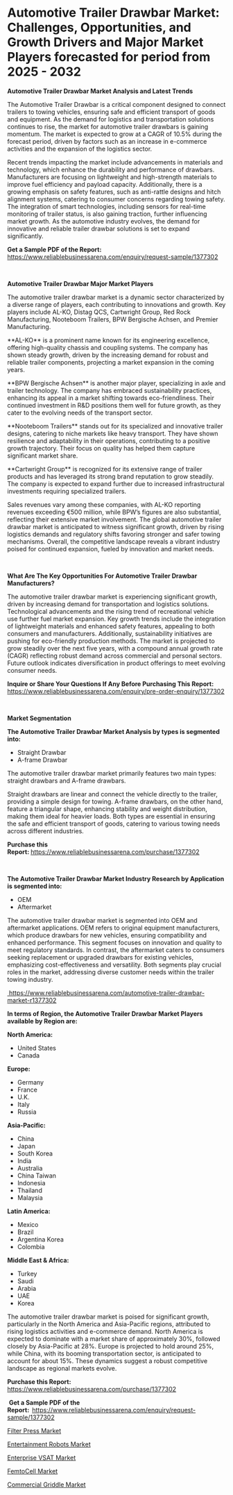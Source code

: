 <p><h1>Automotive Trailer Drawbar Market: Challenges, Opportunities, and Growth Drivers and Major Market Players forecasted for period from 2025 - 2032</h1></p><p><strong>Automotive Trailer Drawbar Market Analysis and Latest Trends</strong></p>
<p><p>The Automotive Trailer Drawbar is a critical component designed to connect trailers to towing vehicles, ensuring safe and efficient transport of goods and equipment. As the demand for logistics and transportation solutions continues to rise, the market for automotive trailer drawbars is gaining momentum. The market is expected to grow at a CAGR of 10.5% during the forecast period, driven by factors such as an increase in e-commerce activities and the expansion of the logistics sector. </p><p>Recent trends impacting the market include advancements in materials and technology, which enhance the durability and performance of drawbars. Manufacturers are focusing on lightweight and high-strength materials to improve fuel efficiency and payload capacity. Additionally, there is a growing emphasis on safety features, such as anti-rattle designs and hitch alignment systems, catering to consumer concerns regarding towing safety. The integration of smart technologies, including sensors for real-time monitoring of trailer status, is also gaining traction, further influencing market growth. As the automotive industry evolves, the demand for innovative and reliable trailer drawbar solutions is set to expand significantly.</p></p>
<p><strong>Get a Sample PDF of the Report:&nbsp;</strong> <a href="https://www.reliablebusinessarena.com/enquiry/request-sample/1377302?utm_campaign=3569&utm_medium=2&utm_source=Github&utm_content=ia&utm_term=28032025&utm_id=automotive-trailer-drawbar">https://www.reliablebusinessarena.com/enquiry/request-sample/1377302</a></p>
<p>&nbsp;</p>
<p><strong>Automotive Trailer Drawbar Major Market Players</strong></p>
<p><p>The automotive trailer drawbar market is a dynamic sector characterized by a diverse range of players, each contributing to innovations and growth. Key players include AL-KO, Distag QCS, Cartwright Group, Red Rock Manufacturing, Nooteboom Trailers, BPW Bergische Achsen, and Premier Manufacturing.</p><p>**AL-KO** is a prominent name known for its engineering excellence, offering high-quality chassis and coupling systems. The company has shown steady growth, driven by the increasing demand for robust and reliable trailer components, projecting a market expansion in the coming years.</p><p>**BPW Bergische Achsen** is another major player, specializing in axle and trailer technology. The company has embraced sustainability practices, enhancing its appeal in a market shifting towards eco-friendliness. Their continued investment in R&D positions them well for future growth, as they cater to the evolving needs of the transport sector.</p><p>**Nooteboom Trailers** stands out for its specialized and innovative trailer designs, catering to niche markets like heavy transport. They have shown resilience and adaptability in their operations, contributing to a positive growth trajectory. Their focus on quality has helped them capture significant market share.</p><p>**Cartwright Group** is recognized for its extensive range of trailer products and has leveraged its strong brand reputation to grow steadily. The company is expected to expand further due to increased infrastructural investments requiring specialized trailers.</p><p>Sales revenues vary among these companies, with AL-KO reporting revenues exceeding €500 million, while BPW’s figures are also substantial, reflecting their extensive market involvement. The global automotive trailer drawbar market is anticipated to witness significant growth, driven by rising logistics demands and regulatory shifts favoring stronger and safer towing mechanisms. Overall, the competitive landscape reveals a vibrant industry poised for continued expansion, fueled by innovation and market needs.</p></p>
<p>&nbsp;</p>
<p><strong>What Are The Key Opportunities For Automotive Trailer Drawbar Manufacturers?</strong></p>
<p><p>The automotive trailer drawbar market is experiencing significant growth, driven by increasing demand for transportation and logistics solutions. Technological advancements and the rising trend of recreational vehicle use further fuel market expansion. Key growth trends include the integration of lightweight materials and enhanced safety features, appealing to both consumers and manufacturers. Additionally, sustainability initiatives are pushing for eco-friendly production methods. The market is projected to grow steadily over the next five years, with a compound annual growth rate (CAGR) reflecting robust demand across commercial and personal sectors. Future outlook indicates diversification in product offerings to meet evolving consumer needs.</p></p>
<p><strong>Inquire or Share Your Questions If Any Before Purchasing This Report:</strong> <a href="https://www.reliablebusinessarena.com/enquiry/pre-order-enquiry/1377302?utm_campaign=3569&utm_medium=2&utm_source=Github&utm_content=ia&utm_term=28032025&utm_id=automotive-trailer-drawbar">https://www.reliablebusinessarena.com/enquiry/pre-order-enquiry/1377302</a></p>
<p>&nbsp;</p>
<p><strong>Market Segmentation</strong></p>
<p><strong>The Automotive Trailer Drawbar Market Analysis by types is segmented into:</strong></p>
<p><ul><li>Straight Drawbar</li><li>A-frame Drawbar</li></ul></p>
<p><p>The automotive trailer drawbar market primarily features two main types: straight drawbars and A-frame drawbars. </p><p>Straight drawbars are linear and connect the vehicle directly to the trailer, providing a simple design for towing. A-frame drawbars, on the other hand, feature a triangular shape, enhancing stability and weight distribution, making them ideal for heavier loads. Both types are essential in ensuring the safe and efficient transport of goods, catering to various towing needs across different industries.</p></p>
<p><strong>Purchase this Report:&nbsp;</strong><a href="https://www.reliablebusinessarena.com/purchase/1377302?utm_campaign=3569&utm_medium=2&utm_source=Github&utm_content=ia&utm_term=28032025&utm_id=automotive-trailer-drawbar">https://www.reliablebusinessarena.com/purchase/1377302</a></p>
<p>&nbsp;</p>
<p><strong>The Automotive Trailer Drawbar Market Industry Research by Application is segmented into:</strong></p>
<p><ul><li>OEM</li><li>Aftermarket</li></ul></p>
<p><p>The automotive trailer drawbar market is segmented into OEM and aftermarket applications. OEM refers to original equipment manufacturers, which produce drawbars for new vehicles, ensuring compatibility and enhanced performance. This segment focuses on innovation and quality to meet regulatory standards. In contrast, the aftermarket caters to consumers seeking replacement or upgraded drawbars for existing vehicles, emphasizing cost-effectiveness and versatility. Both segments play crucial roles in the market, addressing diverse customer needs within the trailer towing industry.</p></p>
<p><a href="https://www.reliablebusinessarena.com/automotive-trailer-drawbar-market-r1377302?utm_campaign=3569&utm_medium=2&utm_source=Github&utm_content=ia&utm_term=28032025&utm_id=automotive-trailer-drawbar">&nbsp;https://www.reliablebusinessarena.com/automotive-trailer-drawbar-market-r1377302</a></p>
<p><strong>In terms of Region, the Automotive Trailer Drawbar Market Players available by Region are:</strong></p>
<p>
    <p> <strong> North America: </strong>
        <ul>
            <li>United States</li>
            <li>Canada</li>
        </ul>
        </p> 
    <p> <strong> Europe: </strong>
        <ul>
            <li>Germany</li>
            <li>France</li>
            <li>U.K.</li>
            <li>Italy</li>
            <li>Russia</li>
        </ul>
        </p> 
    <p> <strong> Asia-Pacific: </strong>
        <ul>
            <li>China</li>
            <li>Japan</li>
            <li>South Korea</li>
            <li>India</li>
            <li>Australia</li>
            <li>China Taiwan</li>
            <li>Indonesia</li>
            <li>Thailand</li>
            <li>Malaysia</li>
        </ul>
        </p> 
    <p> <strong> Latin America: </strong>
        <ul>
            <li>Mexico</li>
            <li>Brazil</li>
            <li>Argentina Korea</li>
            <li>Colombia</li>
        </ul>
        </p> 
    <p> <strong> Middle East & Africa: </strong>
        <ul>
            <li>Turkey</li>
            <li>Saudi</li>
            <li>Arabia</li>
            <li>UAE</li>
            <li>Korea</li>
        </ul>
    </p>
    </p>
<p><p>The automotive trailer drawbar market is poised for significant growth, particularly in the North America and Asia-Pacific regions, attributed to rising logistics activities and e-commerce demand. North America is expected to dominate with a market share of approximately 30%, followed closely by Asia-Pacific at 28%. Europe is projected to hold around 25%, while China, with its booming transportation sector, is anticipated to account for about 15%. These dynamics suggest a robust competitive landscape as regional markets evolve.</p></p>
<p><strong>Purchase this Report: </strong><a href="https://www.reliablebusinessarena.com/purchase/1377302?utm_campaign=3569&utm_medium=2&utm_source=Github&utm_content=ia&utm_term=28032025&utm_id=automotive-trailer-drawbar">https://www.reliablebusinessarena.com/purchase/1377302</a></p>
<p>&nbsp;<strong>Get a Sample PDF of the Report:&nbsp;&nbsp;</strong><a href="https://www.reliablebusinessarena.com/enquiry/request-sample/1377302?utm_campaign=3569&utm_medium=2&utm_source=Github&utm_content=ia&utm_term=28032025&utm_id=automotive-trailer-drawbar">https://www.reliablebusinessarena.com/enquiry/request-sample/1377302</a></p>
<p><strong></strong></p>
<p><p><a href="https://www.linkedin.com/pulse/filter-press-market-analysis-product-segmentation-regional-rdvqe?utm_campaign=3569&utm_medium=2&utm_source=Github&utm_content=ia&utm_term=28032025&utm_id=automotive-trailer-drawbar">Filter Press Market</a></p><p><a href="https://www.linkedin.com/pulse/entertainment-robots-market-growth-insights-sales-channels-yizce?utm_campaign=3569&utm_medium=2&utm_source=Github&utm_content=ia&utm_term=28032025&utm_id=automotive-trailer-drawbar">Entertainment Robots Market</a></p><p><a href="https://www.linkedin.com/pulse/enterprise-vsat-market-trends-insights-type-application-analysis-ffqre?utm_campaign=3569&utm_medium=2&utm_source=Github&utm_content=ia&utm_term=28032025&utm_id=automotive-trailer-drawbar">Enterprise VSAT Market</a></p><p><a href="https://www.linkedin.com/pulse/femtocell-market-report-mines-projected-cagr-76-providing-nz4de?utm_campaign=3569&utm_medium=2&utm_source=Github&utm_content=ia&utm_term=28032025&utm_id=automotive-trailer-drawbar">FemtoCell Market</a></p><p><a href="https://www.linkedin.com/pulse/why-commercial-griddle-market-thriving-98-cagr-through-hgfhe?utm_campaign=3569&utm_medium=2&utm_source=Github&utm_content=ia&utm_term=28032025&utm_id=automotive-trailer-drawbar">Commercial Griddle Market</a></p></p>